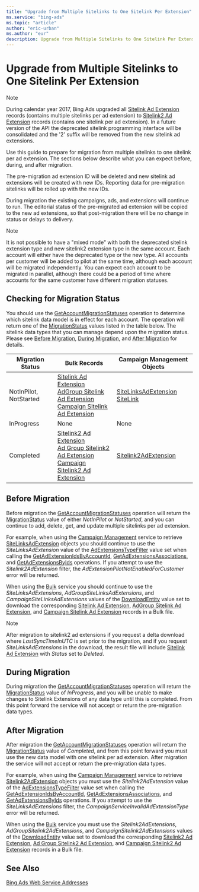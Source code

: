 ```yaml
---
title: "Upgrade from Multiple Sitelinks to One Sitelink Per Extension"
ms.service: "bing-ads"
ms.topic: "article"
author: "eric-urban"
ms.author: "eur"
description: Upgrade from Multiple Sitelinks to One Sitelink Per Extension.
---
```

# Upgrade from Multiple Sitelinks to One Sitelink Per Extension
> [!NOTE]
> During calendar year 2017, Bing Ads upgraded all [Sitelink Ad Extension](../bulk-service/sitelink-ad-extension.md) records (contains multiple sitelinks per ad extension) to [Sitelink2 Ad Extension](../bulk-service/sitelink2-ad-extension.md) records (contains one sitelink per ad extension). In a future version of the API the deprecated sitelink programming interface will be consolidated and the '2' suffix will be removed from the new sitelink ad extensions.

Use this guide to prepare for migration from multiple sitelinks to one sitelink per ad extension. The sections below describe what you can expect before, during, and after migration.

The pre-migration ad extension ID will be deleted and new sitelink ad extensions will be created with new IDs. Reporting data for pre-migration sitelinks will be rolled up with the new IDs.

During migration the existing campaigns, ads, and extensions will continue to run. The editorial status of the pre-migrated ad extension will be copied to the new ad extensions, so that post-migration there will be no change in status or delays to delivery.   

> [!NOTE]
> It is not possible to have a "mixed mode" with both the deprecated sitelink extension type and new sitelink2 extension type in the same account. Each account will either have the deprecated type or the new type. All accounts per customer will be added to pilot at the same time, although each account will be migrated independently. You can expect each account to be migrated in parallel, although there could be a period of time where accounts for the same customer have different migration statuses.

## <a name="getmigrationstatus"></a> Checking for Migration Status
You should use the [GetAccountMigrationStatuses](~/campaign-management-service/getaccountmigrationstatuses.md) operation to determine which sitelink data model is in effect for each account. The operation will return one of the [MigrationStatus](~/campaign-management-service/migrationstatus.md) values listed in the table below. The sitelink data types that you can manage depend upon the migration status. Please see [Before Migration](#beforemigration), [During Migration](#migrationinprogress), and [After Migration](#migrationcompleted) for details.  

Migration Status|Bulk Records|Campaign Management Objects  
---------|---------|---------
NotInPilot, NotStarted|[Sitelink Ad Extension](/bingads/bulk-service/sitelink-ad-extension.md)<br/>[AdGroup Sitelink Ad Extension](/bingads/bulk-service/adgroup-sitelink-ad-extension.md)<br/>[Campaign Sitelink Ad Extension](/bingads/bulk-service/campaign-sitelink-ad-extension.md) |[SiteLinksAdExtension](~/campaign-management-service/sitelinksadextension.md)<br/>[SiteLink](~/campaign-management-service/sitelink.md)         
InProgress|None|None         
Completed|[Sitelink2 Ad Extension](/bingads/bulk-service/sitelink2-ad-extension.md)<br/>[Ad Group Sitelink2 Ad Extension](/bingads/bulk-service/ad-group-sitelink2-ad-extension.md)<br/>[Campaign Sitelink2 Ad Extension](/bingads/bulk-service/campaign-sitelink2-ad-extension.md) |[Sitelink2AdExtension](~/campaign-management-service/sitelink2adextension.md) 

## <a name="beforemigration"></a>Before Migration
Before migration the [GetAccountMigrationStatuses](~/campaign-management-service/getaccountmigrationstatuses.md) operation will return the [MigrationStatus](~/campaign-management-service/migrationstatus.md) value of either *NotInPilot* or *NotStarted*, and you can continue to add, delete, get, and update multiple sitelinks per ad extension. 

For example, when using the [Campaign Management](~/campaign-management-service/campaign-management-service-reference.md) service to retrieve [SiteLinksAdExtension](~/campaign-management-service/sitelinksadextension.md) objects you should continue to use the *SiteLinksAdExtension* value of the [AdExtensionsTypeFilter](~/campaign-management-service/adextensionstypefilter.md) value set when calling the [GetAdExtensionIdsByAccountId](~/campaign-management-service/getadextensionidsbyaccountid.md), [GetAdExtensionsAssociations](~/campaign-management-service/getadextensionsassociations.md), and [GetAdExtensionsByIds](~/campaign-management-service/getadextensionsbyids.md) operations. If you attempt to use the *Sitelink2AdExtension* filter, the *AdExtensionPilotNotEnabledForCustomer* error will be returned.

When using the [Bulk](/bingads/bulk-service/bulk-service-reference.md) service you should continue to use the *SiteLinksAdExtensions*, *AdGroupSiteLinksAdExtensions*, and *CampaignSiteLinksAdExtensions* values of the [DownloadEntity](/bingads/bulk-service/downloadentity.md) value set to download the corresponding [Sitelink Ad Extension](/bingads/bulk-service/sitelink-ad-extension.md), [AdGroup Sitelink Ad Extension](/bingads/bulk-service/adgroup-sitelink-ad-extension.md), and [Campaign Sitelink Ad Extension](/bingads/bulk-service/campaign-sitelink-ad-extension.md) records in a Bulk file.  

> [!NOTE]
> After migration to sitelink2 ad extensions if you request a delta download where *LastSyncTimeInUTC* is set prior to the migration, and if you request *SiteLinksAdExtensions* in the download, the result file will include [Sitelink Ad Extension](/bingads/bulk-service/sitelink-ad-extension.md) with *Status* set to *Deleted*. 

## <a name="migrationinprogress"></a>During Migration
During migration the [GetAccountMigrationStatuses](~/campaign-management-service/getaccountmigrationstatuses.md) operation will return the [MigrationStatus](~/campaign-management-service/migrationstatus.md) value of *InProgress*, and you will be unable to make changes to Sitelink Extensions of any data type until this is completed. From this point forward the service will not accept or return the pre-migration data types. 

## <a name="migrationcompleted"></a>After Migration
After migration the [GetAccountMigrationStatuses](~/campaign-management-service/getaccountmigrationstatuses.md) operation will return the [MigrationStatus](~/campaign-management-service/migrationstatus.md) value of *Completed*, and from this point forward you must use the new data model with one sitelink per ad extension. After migration the service will not accept or return the pre-migration data types. 

For example, when using the [Campaign Management](~/campaign-management-service/campaign-management-service-reference.md) service to retrieve [Sitelink2AdExtension](~/campaign-management-service/sitelink2adextension.md) objects you must use the *Sitelink2AdExtension* value of the [AdExtensionsTypeFilter](~/campaign-management-service/adextensionstypefilter.md) value set when calling the [GetAdExtensionIdsByAccountId](~/campaign-management-service/getadextensionidsbyaccountid.md), [GetAdExtensionsAssociations](~/campaign-management-service/getadextensionsassociations.md), and [GetAdExtensionsByIds](~/campaign-management-service/getadextensionsbyids.md) operations. If you attempt to use the *SiteLinksAdExtensions* filter, the *CampaignServiceInvalidAdExtensionType* error will be returned.

When using the [Bulk](/bingads/bulk-service/bulk-service-reference.md) service you must use the *Sitelink2AdExtensions*, *AdGroupSitelink2AdExtensions*, and *CampaignSitelink2AdExtensions* values of the [DownloadEntity](/bingads/bulk-service/downloadentity.md) value set to download the corresponding [Sitelink2 Ad Extension](/bingads/bulk-service/sitelink2-ad-extension.md), [Ad Group Sitelink2 Ad Extension](/bingads/bulk-service/ad-group-sitelink2-ad-extension.md), and [Campaign Sitelink2 Ad Extension](/bingads/bulk-service/campaign-sitelink2-ad-extension.md) records in a Bulk file.  


## See Also
[Bing Ads Web Service Addresses](web-service-addresses.md)  

